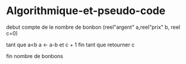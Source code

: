 # Algorithmique-et-pseudo-code

debut compte de le nombre de bonbon (reel"argent" a,reel"prix" b, reel c=0)
  
  tant que a<b 
    a ← a-b et c + 1
  fin tant que
  retourner c

fin nombre de bonbons
